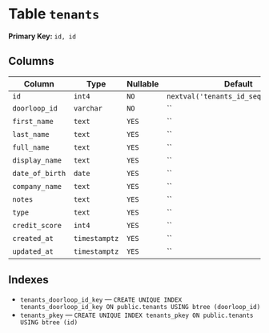 # Table `tenants`

**Primary Key:** `id, id`

## Columns

| Column | Type | Nullable | Default |
|---|---|---|---|
| `id` | `int4` | `NO` | `nextval('tenants_id_seq'::regclass)` |
| `doorloop_id` | `varchar` | `NO` | `` |
| `first_name` | `text` | `YES` | `` |
| `last_name` | `text` | `YES` | `` |
| `full_name` | `text` | `YES` | `` |
| `display_name` | `text` | `YES` | `` |
| `date_of_birth` | `date` | `YES` | `` |
| `company_name` | `text` | `YES` | `` |
| `notes` | `text` | `YES` | `` |
| `type` | `text` | `YES` | `` |
| `credit_score` | `int4` | `YES` | `` |
| `created_at` | `timestamptz` | `YES` | `` |
| `updated_at` | `timestamptz` | `YES` | `` |

## Indexes

- `tenants_doorloop_id_key` — `CREATE UNIQUE INDEX tenants_doorloop_id_key ON public.tenants USING btree (doorloop_id)`
- `tenants_pkey` — `CREATE UNIQUE INDEX tenants_pkey ON public.tenants USING btree (id)`